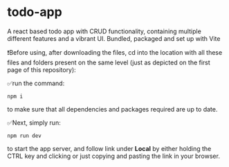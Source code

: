 # todo-app
A react based todo app with CRUD functionality, containing multiple different features and a vibrant UI. Bundled, packaged and set up with Vite

❗Before using, after downloading the files, cd into the location with all these files and folders present on the same level (just as depicted on the first page of this repository):

✅run the command:
```
npm i
```

to make sure that all dependencies and packages required are up to date.

✅Next, simply run:

```
npm run dev
```

to start the app server, and follow link under **Local** by either holding the CTRL key and clicking or just copying and pasting the link in your browser.
